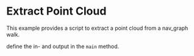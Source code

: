 # Extract Point Cloud

This example provides a script to extract a point cloud from a nav_graph walk.

define the in- and output in the `main` method.

